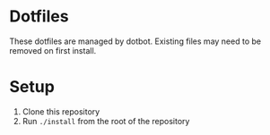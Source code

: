 # Dotfiles

These dotfiles are managed by dotbot. Existing files may need to be removed on
first install.

# Setup
1. Clone this repository
2. Run `./install` from the root of the repository

